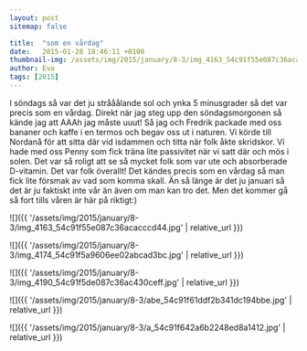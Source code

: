 ```yaml
---
layout: post
sitemap: false

title:  "som en vårdag"
date:   2015-01-28 18:46:11 +0100
thumbnail-img: /assets/img/2015/january/8-3/img_4163_54c91f55e087c36acacccd44.jpg
author: Eva
tags: [2015]
---
```


I söndags så var det ju strååålande sol och ynka 5 minusgrader så det var precis som en vårdag. Direkt när jag steg upp den söndagsmorgonen så kände jag att AAAh jag måste uuut! Så jag och Fredrik packade med oss bananer och kaffe i en termos och begav oss ut i naturen. Vi körde till Nordanå för att sitta där vid isdammen och titta när folk åkte skridskor. Vi hade med oss Penny som fick träna lite passivitet när vi satt där och mös i solen. Det var så roligt att se så mycket folk som var ute och absorberade D-vitamin. Det var folk överallt! Det kändes precis som en vårdag så man fick lite försmak av vad som komma skall. Än så länge är det ju januari så det är ju faktiskt inte vår än även om man kan tro det. Men det kommer gå så fort tills våren är här på riktigt:)

![]({{ '/assets/img/2015/january/8-3/img_4163_54c91f55e087c36acacccd44.jpg'  | relative_url }})

![]({{ '/assets/img/2015/january/8-3/img_4174_54c91f5a9606ee02abcad3bc.jpg'  | relative_url }})

![]({{ '/assets/img/2015/january/8-3/img_4190_54c91f5de087c36ac430ceff.jpg'  | relative_url }})

![]({{ '/assets/img/2015/january/8-3/abe_54c91f61ddf2b341dc194bbe.jpg'  | relative_url }})

![]({{ '/assets/img/2015/january/8-3/a_54c91f642a6b2248ed8a1412.jpg'  | relative_url }})

